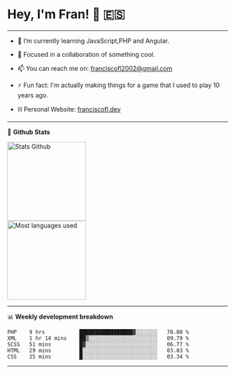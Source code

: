 # Hey, I'm Fran! 👋 :es:

-------

- 🌱 I’m currently learning JavaScript,PHP and Angular.

- 👯 Focused in a collaboration of something cool.

- 📫 You can reach me on: franciscofl2002@gmail.com

- ⚡ Fun fact: I'm actually making things for a game that I used to play 10 years ago.

- ⛓  Personal Website: [franciscofl.dev](https://www.franciscofl.dev/)

-------

📝 **Github Stats**


<div align="left">
  <img height="180em" src="https://github-readme-stats.vercel.app/api?username=franciscofl12&count_private=true&show_icons=true&theme=dracula&bg_color=-45deg,282A36,3D3344" alt="Stats Github"/>
  <br>
  <img height="180em" src="https://github-readme-stats.vercel.app/api/top-langs/?username=franciscofl12&count_private&theme=dracula&bg_color=-45deg,282A36,3D3344&layout=compact&langs_count=6" alt="Most languages used"/>
</div>

-------

📊 **Weekly development breakdown**


<!--START_SECTION:waka-->
```text
PHP    9 hrs           █████████████████▓░░░░░░░   70.80 % 
XML    1 hr 14 mins    ██▒░░░░░░░░░░░░░░░░░░░░░░   09.79 % 
SCSS   51 mins         █▓░░░░░░░░░░░░░░░░░░░░░░░   06.77 % 
HTML   29 mins         █░░░░░░░░░░░░░░░░░░░░░░░░   03.83 % 
CSS    25 mins         █░░░░░░░░░░░░░░░░░░░░░░░░   03.34 % 
```
<!--END_SECTION:waka-->

-------

